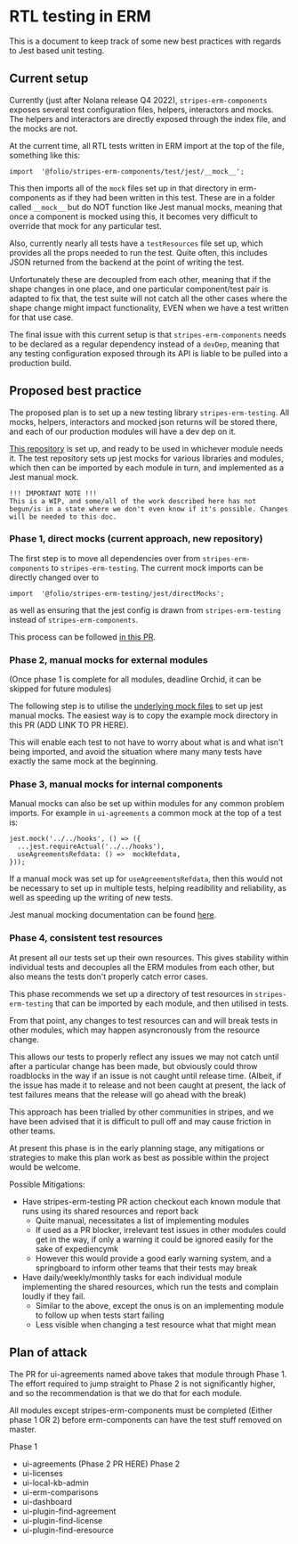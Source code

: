 # RTL testing in ERM
This is a document to keep track of some new best practices with regards to Jest based unit testing.

## Current setup
Currently (just after Nolana release Q4 2022), `stripes-erm-components` exposes several test configuration files, helpers, interactors and mocks. The helpers and interactors are directly exposed through the index file, and the mocks are not.

At the current time, all RTL tests written in ERM import at the top of the file, something like this:
```
import  '@folio/stripes-erm-components/test/jest/__mock__';
```
This then imports all of the `mock` files set up in that directory in erm-components as if they had been written in this test. These are in a folder called `__mock__` but do NOT function like Jest manual mocks, meaning that once a component is mocked using this, it becomes very difficult to override that mock for any particular test.

Also, currently nearly all tests have a `testResources` file set up, which provides all the props needed to run the test. Quite often, this includes JSON returned from the backend at the point of writing the test.

Unfortunately these are decoupled from each other, meaning that if the shape changes in one place, and one particular component/test pair is adapted to fix that, the test suite will not catch all the other cases where the shape change might impact functionality, EVEN when we have a test written for that use case.

The final issue with this current setup is that `stripes-erm-components` needs to be declared as a regular dependency instead of a `devDep`, meaning that any testing configuration exposed through its API is liable to be pulled into a production build.

## Proposed best practice
The proposed plan is to set up a new testing library `stripes-erm-testing`. All mocks, helpers, interactors and mocked json returns will be stored there, and each of our production modules will have a dev dep on it.

[This repository](https://github.com/folio-org/stripes-erm-testing) is set up, and ready to be used in whichever module needs it. The test repository sets up jest mocks for various libraries and modules, which then can be imported by each module in turn, and implemented as a Jest manual mock.

    !!! IMPORTANT NOTE !!!
    This is a WIP, and some/all of the work described here has not begun/is in a state where we don't even know if it's possible. Changes will be needed to this doc.

### Phase 1, direct mocks (current approach, new repository)

The first step is to move all dependencies over from `stripes-erm-components` to `stripes-erm-testing`. The current mock imports can be directly changed over to 
```
import  '@folio/stripes-erm-testing/jest/directMocks';
```
as well as ensuring that the jest config is drawn from `stripes-erm-testing` instead of  `stripes-erm-components`.

This process can be followed [in this PR](https://github.com/folio-org/ui-agreements/pull/1143).

### Phase 2, manual mocks for external modules
(Once phase 1 is complete for all modules, deadline Orchid, it can be skipped for future modules)

The following step is to utilise the [underlying mock files](https://github.com/folio-org/stripes-erm-testing/tree/master/jest/mocks) to set up jest manual mocks. The easiest way is to copy the example mock directory in this PR (ADD LINK TO PR HERE).

This will enable each test to not have to worry about what is and what isn't being imported, and avoid the situation where many many tests have exactly the same mock at the beginning.


### Phase 3, manual mocks for internal components

Manual mocks can also be set up within modules for any common problem imports. For example in `ui-agreements` a common mock at the top of a test is:

```
jest.mock('../../hooks', () => ({
  ...jest.requireActual('../../hooks'),
  useAgreementsRefdata: () =>  mockRefdata,
}));
```
If a manual mock was set up for `useAgreementsRefdata`, then this would not be necessary to set up in multiple tests, helping readibility and reliability, as well as speeding up the writing of new tests.

Jest manual mocking documentation can be found [here](https://jestjs.io/docs/manual-mocks).

### Phase 4, consistent test resources
At present all our tests set up their own resources. This gives stability within individual tests and decouples all the ERM modules from each other, but also means the tests don't properly catch error cases.

This phase recommends we set up a directory of test resources in `stripes-erm-testing` that can be imported by each module, and then utilised in tests.

From that point, any changes to test resources can and will break tests in other modules, which may happen asyncronously from the resource change.

This allows our tests to properly reflect any issues we may not catch until after a particular change has been made, but obviously could throw roadblocks in the way if an issue is not caught until release time. (Albeit, if the issue has made it to release and not been caught at present, the lack of test failures means that the release will go ahead with the break)

This approach has been trialled by other communities in stripes, and we have been advised that it is difficult to pull off and may cause friction in other teams.

At present this phase is in the early planning stage, any mitigations or strategies to make this plan work as best as possible within the project would be welcome.

Possible Mitigations:
- Have stripes-erm-testing PR action checkout each known module that runs using its shared resources and report back
	- Quite manual, necessitates a list of implementing modules
	- If used as a PR blocker, irrelevant test issues in other modules could get in the way, if only a warning it could be ignored easily for the sake of expediencymk
	- However this would provide a good early warning system, and a springboard to inform other teams that their tests may break
- Have daily/weekly/monthly tasks for each individual module implementing the shared resources, which run the tests and complain loudly if they fail.
	- Similar to the above, except the onus is on an implementing module to follow up when tests start failing
	- Less visible when changing a test resource what that might mean

## Plan of attack
The PR for ui-agreements named above takes that module through Phase 1. The effort required to jump straight to Phase 2 is not significantly higher, and so the recommendation is that we do that for each module.

All modules except stripes-erm-components must be completed (Either phase 1 OR 2) before erm-components can have the test stuff removed on master.

Phase 1
- ui-agreements (Phase 2 PR HERE)
Phase 2
- ui-licenses
- ui-local-kb-admin
- ui-erm-comparisons
- ui-dashboard
- ui-plugin-find-agreement
- ui-plugin-find-license
- ui-plugin-find-eresource